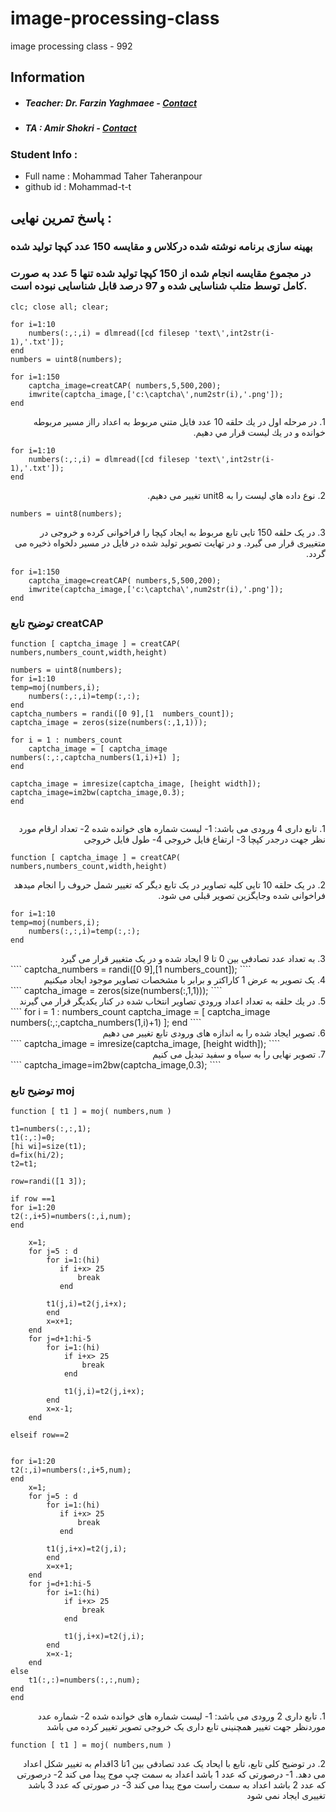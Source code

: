 # image-processing-class

image processing class - 992

## Information

- ##### Teacher: Dr. Farzin Yaghmaee - [Contact](mailto:f_yaghmaee@semnan.ac.ir)
- ##### TA : Amir Shokri - [Contact](mailto:amirsh.nll@gmail.com)

### Student Info :

- Full name : Mohammad Taher Taheranpour
- github id : Mohammad-t-t

## پاسخ تمرین نهایی :

### بهینه سازی برنامه نوشته شده درکلاس و مقایسه 150 عدد کپچا تولید شده

### در مجموع مقایسه انجام شده از 150 کپچا تولید شده تنها 5 عدد به صورت کامل توسط متلب شناسایی شده و 97 درصد قابل شناسایی نبوده است.

```
clc; close all; clear;

for i=1:10
    numbers(:,:,i) = dlmread([cd filesep 'text\',int2str(i-1),'.txt']);
end
numbers = uint8(numbers);

for i=1:150
    captcha_image=creatCAP( numbers,5,500,200);
    imwrite(captcha_image,['c:\captcha\',num2str(i),'.png']);
end
```

<div dir="rtl">
1. در مرحله اول در يك حلقه 10 عدد فايل متني مربوط به اعداد رااز مسير مربوطه خوانده  و  در يك ليست قرار مي دهيم.
</div>

```
for i=1:10
    numbers(:,:,i) = dlmread([cd filesep 'text\',int2str(i-1),'.txt']);
end
```

<div dir="rtl">
2. نوع داده هاي ليست را به unit8 تغییر می دهیم.
</div>

```
numbers = uint8(numbers);
```

<div dir="rtl">
  3. در یک حلقه 150 تایی تابع مربوط به ایجاد کپچا را فراخوانی کرده و خروجی در متغییری قرار  می گیرد. و در تهایت تصویر تولید شده در فایل در مسیر دلخواه ذخیره می گردد.
</div>

```
for i=1:150
    captcha_image=creatCAP( numbers,5,500,200);
    imwrite(captcha_image,['c:\captcha\',num2str(i),'.png']);
end
```

### توضیح تابع creatCAP

```
function [ captcha_image ] = creatCAP( numbers,numbers_count,width,height)

numbers = uint8(numbers);
for i=1:10
temp=moj(numbers,i);
    numbers(:,:,i)=temp(:,:);
end
captcha_numbers = randi([0 9],[1  numbers_count]);
captcha_image = zeros(size(numbers(:,1,1)));

for i = 1 : numbers_count
	captcha_image = [ captcha_image numbers(:,:,captcha_numbers(1,i)+1) ];
end

captcha_image = imresize(captcha_image, [height width]);
captcha_image=im2bw(captcha_image,0.3);
end


```

<div dir="rtl">
1. تابع داری 4 ورودی می باشد:
    1- لیست شماره های خوانده شده
    2- تعداد ارقام مورد نظر جهت درجدر کپچا
    3- ارتفاع فایل خروجی
    4- طول فایل خروجی
</div>

```
function [ captcha_image ] = creatCAP( numbers,numbers_count,width,height)
```

<div dir="rtl">
2. در یک حلقه 10 تایی کلیه تصاویر در یک تابع دیگر که تغییر شمل حروف را انجام میدهد فراخوانی شده وجایگزین تصویر قبلی می شود.
</div>

```
for i=1:10
temp=moj(numbers,i);
    numbers(:,:,i)=temp(:,:);
end
```

<div dir="rtl">
  3. به تعداد عدد تصادفی بین 0 تا 9 ایجاد شده و در یک متغییر قرار می گیرد
</div>
````
captcha_numbers = randi([0 9],[1  numbers_count]);
````
<div dir="rtl">
  4. یک تصویر به عرض 1 کاراکتر و برابر با مشخصات تصاویر موجود ایجاد میکنیم
</div>
````
captcha_image = zeros(size(numbers(:,1,1)));
````
<div dir="rtl">
  5. در يك حلقه به تعداد اعداد ورودي تصاوير انتخاب شده در كنار يكديگر قرار مي گيرند
</div>
````
for i = 1 : numbers_count
	captcha_image = [ captcha_image numbers(:,:,captcha_numbers(1,i)+1) ];
end
````
<div dir="rtl">
  6. تصویر ایجاد شده را به اندازه های ورودی تابع تغییر می دهیم
</div>
````
captcha_image = imresize(captcha_image, [height width]);
````
<div dir="rtl">
  7. تصویر نهایی را به سیاه و سفید تبدیل می کنیم
</div>
````
captcha_image=im2bw(captcha_image,0.3);
````

### توضیح تابع moj

```
function [ t1 ] = moj( numbers,num )

t1=numbers(:,:,1);
t1(:,:)=0;
[hi wi]=size(t1);
d=fix(hi/2);
t2=t1;

row=randi([1 3]);

if row ==1
for i=1:20
t2(:,i+5)=numbers(:,i,num);
end

    x=1;
    for j=5 : d
        for i=1:(hi)
           if i+x> 25
               break
           end

        t1(j,i)=t2(j,i+x);
        end
        x=x+1;
    end
    for j=d+1:hi-5
        for i=1:(hi)
            if i+x> 25
                break
            end

            t1(j,i)=t2(j,i+x);
        end
        x=x-1;
    end

elseif row==2


for i=1:20
t2(:,i)=numbers(:,i+5,num);
end
    x=1;
    for j=5 : d
        for i=1:(hi)
           if i+x> 25
               break
           end

        t1(j,i+x)=t2(j,i);
        end
        x=x+1;
    end
    for j=d+1:hi-5
        for i=1:(hi)
            if i+x> 25
                break
            end

            t1(j,i+x)=t2(j,i);
        end
        x=x-1;
    end
else
    t1(:,:)=numbers(:,:,num);
end
end
```

<div dir="rtl">
1. تابع داری 2 ورودی می باشد:
    1- لیست شماره های خوانده شده
    2- شماره عدد موردنظر جهت تغییر
همچنینی تابع داری یک خروجی تصویر تغییر کرده می باشد
</div>

```
function [ t1 ] = moj( numbers,num )
```

<div dir="rtl">
2. در توضیح کلی تابع، تابع با ایحاد یک عدد تصادفی بین 1تا 3اقدام به تغییر شکل اعداد می دهد.
	1- درصورتی که عدد 1  باشد اعداد به سمت چپ موج پیدا می کند
	2- درصورتی که عدد 2  باشد اعداد به سمت راست موج پیدا می کند
	3- در صورتی که عدد 3 باشد تغییری ایجاد نمی شود

</div>

